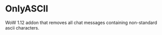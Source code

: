 # OnlyASCII
WoW 1.12 addon that removes all chat messages containing non-standard ascii characters.
